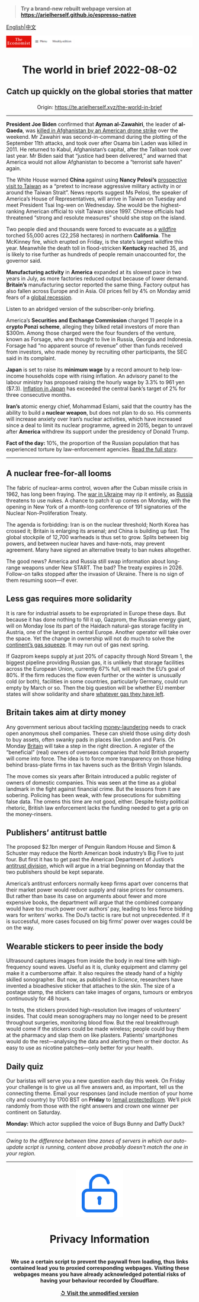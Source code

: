 > **Try a brand-new rebuilt webpage version at https://arielherself.github.io/espresso-native**

[English](https://github.com/arielherself/espresso/blob/main/README.md)|[中文](https://github-com.translate.goog/arielherself/espresso/blob/main/README.md?_x_tr_sl=en&_x_tr_tl=zh-CN&_x_tr_hl=zh-CN&_x_tr_pto=wapp)



![The Economist](menubar.png)

# <p align="center">The world in brief 2022-08-02</p>

## <p align="center">Catch up quickly on the global stories that matter</p>

<p align="center">Origin: <a href="https://te.arielherself.xyz/the-world-in-brief">https://te.arielherself.xyz/the-world-in-brief</a><hr>

<strong>President Joe Biden</strong> confirmed that <strong>Ayman al-Zawahiri</strong>, the leader of <strong>al-Qaeda</strong>, was [killed in Afghanistan by an American drone strike](https://te.arielherself.xyz/asia/2022/08/02/the-death-of-al-qaedas-leader-may-not-halt-a-jihadist-resurgence) over the weekend. Mr Zawahiri was second-in-command during the plotting of the September 11th attacks, and took over after Osama bin Laden was killed in 2011. He returned to Kabul, Afghanistan’s capital, after the Taliban took over last year. Mr Biden said that “justice had been delivered,” and warned that America would not allow Afghanistan to become a “terrorist safe haven” again. 

The White House warned <strong>China </strong>against using <strong>Nancy Pelosi’s</strong> [prospective visit to Taiwan](https://te.arielherself.xyz/china/2022/07/21/talk-of-nancy-pelosi-visiting-taiwan-angers-china) as a “pretext to increase aggressive military activity in or around the Taiwan Strait”. News reports suggest Ms Pelosi, the speaker of America’s House of Representatives, will arrive in Taiwan on Tuesday and meet President Tsai Ing-wen on Wednesday. She would be the highest-ranking American official to visit Taiwan since 1997. Chinese officials had threatened “strong and resolute measures” should she stop on the island.

Two people died and thousands were forced to evacuate as a [wildfire](https://te.arielherself.xyz/graphic-detail/2022/02/23/extraordinary-wildfire-events-are-happening-more-often) torched 55,000 acres (22,258 hectares) in northern <strong>California</strong>. The McKinney fire, which erupted on Friday, is the state’s largest wildfire this year. Meanwhile the death toll in flood-stricken <strong>Kentucky </strong>reached 35, and is likely to rise further as hundreds of people remain unaccounted for, the governor said.

<strong>Manufacturing activity</strong> in <strong>America</strong> expanded at its slowest pace in two years in July, as more factories reduced output because of lower demand. <strong>Britain’s</strong> manufacturing sector reported the same thing. Factory output has also fallen across Europe and in Asia. Oil prices fell by 4% on Monday amid fears of a [global recession](https://te.arielherself.xyz/finance-and-economics/2022/07/24/why-it-is-too-early-to-say-the-world-economy-is-in-recession). 

Listen to an abridged version of the subscriber-only briefing.

America’s <strong>Securities and Exchange Commission</strong> charged 11 people in a <strong>crypto Ponzi scheme</strong>, alleging they bilked retail investors of more than $300m. Among those charged were the four founders of the venture, known as Forsage, who are thought to live in Russia, Georgia and Indonesia. Forsage had “no apparent source of revenue” other than funds received from investors, who made money by recruiting other participants, the SEC said in its complaint.

<strong>Japan</strong> is set to raise its <strong>minimum wage</strong> by a record amount to help low-income households cope with rising inflation. An advisory panel to the labour ministry has proposed raising the hourly wage by 3.3% to 961 yen ($7.3). [Inflation in Japan](https://te.arielherself.xyz/finance-and-economics/2022/06/23/the-bank-of-japan-v-the-markets) has exceeded the central bank’s target of 2% for three consecutive months.

<strong>Iran’s </strong>atomic energy chief, Mohammad Eslami, said that the country has the ability to build a<strong> nuclear weapon</strong>, but does not plan to do so. His comments will increase anxiety over Iran’s nuclear activities, which have increased since a deal to limit its nuclear programme, agreed in 2015, began to unravel after <strong>America</strong> withdrew its support under the presidency of Donald Trump.

<strong>Fact of the day: </strong>10%, the proportion of the Russian population that has experienced torture by law-enforcement agencies. [Read the full story](https://te.arielherself.xyz/briefing/2022/07/28/vladimir-putin-is-in-thrall-to-a-distinctive-brand-of-russian-fascism).

----------

## A nuclear free-for-all looms

The fabric of nuclear-arms control, woven after the Cuban missile crisis in 1962, has long been fraying. The [war in Ukraine](https://te.arielherself.xyz/leaders/2022/06/02/a-new-nuclear-era) may rip it entirely, as [Russia](https://te.arielherself.xyz/briefing/2022/07/28/vladimir-putin-is-in-thrall-to-a-distinctive-brand-of-russian-fascism) threatens to use nukes. A chance to patch it up comes on Monday, with the opening in New York of a month-long conference of 191 signatories of the Nuclear Non-Proliferation Treaty.

The agenda is forbidding: Iran is on the nuclear threshold; North Korea has crossed it; Britain is enlarging its arsenal; and China is building up fast. The global stockpile of 12,700 warheads is thus set to grow. Splits between big powers, and between nuclear haves and have-nots, may prevent agreement. Many have signed an alternative treaty to ban nukes altogether.

The good news? America and Russia still swap information about long-range weapons under New START. The bad? The treaty expires in 2026. Follow-on talks stopped after the invasion of Ukraine. There is no sign of them resuming soon—if ever.

## Less gas requires more solidarity

It is rare for industrial assets to be expropriated in Europe these days. But because it has done nothing to fill it up, Gazprom, the Russian energy giant, will on Monday lose its part of the Haidach natural-gas storage facility in Austria, one of the largest in central Europe. Another operator will take over the space. Yet the change in ownership will not do much to solve the [continent’s gas squeeze](https://te.arielherself.xyz/europe/2022/07/28/the-eu-agrees-on-an-energy-diet-to-fight-russian-gas-cuts). It may run out of gas next spring.

If Gazprom keeps supply at just 20% of capacity through Nord Stream 1, the biggest pipeline providing Russian gas, it is unlikely that storage facilities across the European Union, currently 67% full, will reach the EU’s goal of 80%. If the firm reduces the flow even further or the winter is unusually cold (or both), facilities in some countries, particularly Germany, could run empty by March or so. Then the big question will be whether EU member states will show solidarity and share [whatever gas they have left](https://te.arielherself.xyz/europe/2022/07/11/europe-is-preparing-for-russian-gas-to-be-cut-off-this-winter).

## Britain takes aim at dirty money

Any government serious about tackling [money-laundering](https://te.arielherself.xyz/the-economist-reads/2022/07/11/the-best-books-to-read-to-understand-financial-crime) needs to crack open anonymous shell companies. These can shield those using dirty dosh to buy assets, often swanky pads in places like London and Paris. On Monday [Britain](https://te.arielherself.xyz/leaders/2022/05/07/how-to-solve-britains-dirty-money-problem) will take a step in the right direction. A register of the “beneficial” (real) owners of overseas companies that hold British property will come into force. The idea is to force more transparency on those hiding behind brass-plate firms in tax havens such as the British Virgin Islands.

The move comes six years after Britain introduced a public register of owners of domestic companies. This was seen at the time as a global landmark in the fight against financial crime. But the lessons from it are sobering. Policing has been weak, with few prosecutions for submitting false data. The omens this time are not good, either. Despite feisty political rhetoric, British law enforcement lacks the funding needed to get a grip on the money-rinsers.

## Publishers’ antitrust battle

The proposed $2.1bn merger of Penguin Random House and Simon &amp; Schuster may reduce the North American book industry’s Big Five to just four. But first it has to get past the American Department of Justice’s [antitrust division,](https://te.arielherself.xyz/special-report/2022/01/10/the-growing-demand-for-more-vigorous-antitrust-action) which will argue in a trial beginning on Monday that the two publishers should be kept separate.

America’s antitrust enforcers normally keep firms apart over concerns that their market power would reduce supply and raise prices for consumers. But rather than base its case on arguments about fewer and more expensive books, the department will argue that the combined company would have too much power over authors’ pay, leading to less fierce bidding wars for writers’ works. The DoJ’s tactic is rare but not unprecedented. If it is successful, more cases focused on big firms’ power over wages could be on the way. 

## Wearable stickers to peer inside the body

Ultrasound captures images from inside the body in real time with high-frequency sound waves. Useful as it is, clunky equipment and clammy gel make it a cumbersome affair. It also requires the steady hand of a highly skilled sonographer. But now, as published in <em>Science</em>, researchers have invented a bioadhesive sticker that attaches to the skin. The size of a postage stamp, the stickers can take images of organs, tumours or embryos continuously for 48 hours.

In tests, the stickers provided high-resolution live images of volunteers’ insides. That could mean sonographers may no longer need to be present throughout surgeries, monitoring blood flow. But the real breakthrough would come if the stickers could be made wireless; people could buy them at the pharmacy and slap them on like plasters. Patients’ smartphones would do the rest—analysing the data and alerting them or their doctor. As easy to use as nicotine patches—only better for your health.

## Daily quiz

Our baristas will serve you a new question each day this week. On Friday your challenge is to give us all five answers and, as important, tell us the connecting theme. Email your responses (and include mention of your home city and country) by 1700 BST on <strong>Friday</strong> to [<span class="__cf_email__" data-cfemail="7f2e0a16053a0c0f0d1a0c0c103f1a1c10111012160c0b51">[email&#160;protected]</span>com](https://mail.google.com/mail/?view=cm&amp;fs=1&amp;tf=1&amp;to=QuizEspresso@te.arielherself.xyz). We’ll pick randomly from those with the right answers and crown one winner per continent on Saturday.

<strong>Monday: </strong>Which actor supplied the voice of Bugs Bunny and Daffy Duck?

----------

*Owing to the difference between time zones of servers in which our auto-update script is running, content above probably doesn't match the one in your region.*

|<br><div align="center"><img src="unlock.png" /><h1>Privacy Information</h1></div></br>We use a certain script to prevent the paywall from loading, thus links contained lead you to proxied corresponding webpages. Visiting these webpages means you have already acknowledged potential risks of having your behaviour recorded by Cloudflare.<br><br>[&#x21BA; Visit the unmodified version](README.raw.md)<br><br>|
|-----|
